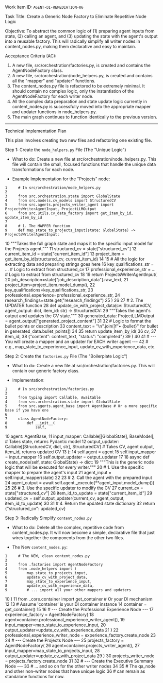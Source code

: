   Work Item ID: `AGENT-DI-REMEDIATION-06`

  Task Title: Create a Generic Node Factory to Eliminate Repetitive Node Logic

  Objective: To abstract the common logic of (1) preparing agent inputs from state, (2) calling an agent, and (3) updating the state with the agent's
  output into a reusable factory. This will radically simplify all writer nodes in content_nodes.py, making them declarative and easy to maintain.

  Acceptance Criteria (AC):
   1. A new file, src/orchestration/factories.py, is created and contains the AgentNodeFactory class.
   2. A new file, src/orchestration/node_helpers.py, is created and contains all the "mapper" and "updater" functions.
   3. The content_nodes.py file is refactored to be extremely minimal. It should contain no complex logic, only the instantiation of the
      AgentNodeFactory for each writer node.
   4. All the complex data preparation and state update logic currently in content_nodes.py is successfully moved into the appropriate mapper and
      updater functions in node_helpers.py.
   5. The main graph continues to function identically to the previous version.

  ---

  Technical Implementation Plan

  This plan involves creating two new files and refactoring one existing file.

  Step 1: Create the `node_helpers.py` File (The "Unique Logic")

   * What to do: Create a new file at src/orchestration/node_helpers.py. This file will contain the small, focused functions that handle the unique
     data transformations for each node.

   * Example Implementation for the "Projects" node:

    1     # In src/orchestration/node_helpers.py
    2
    3     from src.orchestration.state import GlobalState
    4     from src.models.cv_models import StructuredCV
    5     from src.agents.projects_writer_agent import ProjectsWriterAgentInput, ProjectLLMOutput
    6     from src.utils.cv_data_factory import get_item_by_id, update_item_by_id
    7
    8     # 1. The MAPPER function
    9     def map_state_to_projects_input(state: GlobalState) -> ProjectsWriterAgentInput:
   10         """Takes the full graph state and maps it to the specific input model for the Projects agent."""
   11         structured_cv = state["structured_cv"]
   12         current_item_id = state["current_item_id"]
   13         project_item = get_item_by_id(structured_cv, current_item_id)
   14
   15         # All the logic for extracting data and preparing strings goes here
   16         key_qualifications_str = ... # Logic to extract from structured_cv
   17         professional_experience_str = ... # Logic to extract from structured_cv
   18
   19         return ProjectsWriterAgentInput(
   20             job_description=state["job_description_data"].raw_text,
   21             project_item=project_item.model_dump(),
   22             key_qualifications=key_qualifications_str,
   23             professional_experience=professional_experience_str,
   24             research_findings=state.get("research_findings")
   25         )
   26
   27     # 2. The UPDATER function
   28     def update_cv_with_project_data(cv: StructuredCV, agent_output: dict, item_id: str) -> StructuredCV:
   29         """Takes the agent's output and updates the CV state."""
   30         generated_data: ProjectLLMOutput = agent_output["generated_project_content"]
   31
   32         # Logic to format the bullet points or description
   33         content_text = "\n".join([f"• {bullet}" for bullet in generated_data.bullet_points])
   34
   35         return update_item_by_id(
   36             cv,
   37             item_id,
   38             {"content": content_text, "status": "completed"}
   39         )
   40
   41     # --- You will create a mapper and an updater for EACH writer agent ---
   42     # e.g., map_state_to_experience_input, update_cv_with_experience_data, etc.

  Step 2: Create the `factories.py` File (The "Boilerplate Logic")

   * What to do: Create a new file at src/orchestration/factories.py. This will contain our generic factory class.

   * Implementation:

    1     # In src/orchestration/factories.py
    2
    3     from typing import Callable, Awaitable
    4     from src.orchestration.state import GlobalState
    5     from src.agents.agent_base import AgentBase # Or a more specific base if you have one
    6
    7     class AgentNodeFactory:
    8         def __init__(
    9             self,
   10             agent: AgentBase,
   11             input_mapper: Callable[[GlobalState], BaseModel], # Takes state, returns Pydantic model
   12             output_updater: Callable[[StructuredCV, dict, str], StructuredCV] # Takes CV, agent output, item_id, returns updated CV
   13         ):
   14             self.agent = agent
   15             self.input_mapper = input_mapper
   16             self.output_updater = output_updater
   17
   18         async def create_node(self, state: GlobalState) -> dict:
   19             """This is the generic node logic that will be executed for every writer."""
   20             # 1. Use the specific mapper to prepare the agent's input
   21             agent_input = self.input_mapper(state)
   22
   23             # 2. Call the agent with the prepared input
   24             agent_output = await self.agent._execute(**agent_input.model_dump())
   25
   26             # 3. Use the specific updater to modify the CV
   27             current_cv = state["structured_cv"]
   28             item_id_to_update = state["current_item_id"]
   29             updated_cv = self.output_updater(current_cv, agent_output, item_id_to_update)
   30
   31             # 4. Return the updated state dictionary
   32             return {"structured_cv": updated_cv}

  Step 3: Radically Simplify `content_nodes.py`

   * What to do: Delete all the complex, repetitive code from content_nodes.py. It will now become a simple, declarative file that just wires together
     the components from the other two files.

   * The New `content_nodes.py`:

    1     # The NEW, clean content_nodes.py
    2
    3     from .factories import AgentNodeFactory
    4     from .node_helpers import (
    5         map_state_to_projects_input,
    6         update_cv_with_project_data,
    7         map_state_to_experience_input,
    8         update_cv_with_experience_data,
    9         # ... import all your other mappers and updaters
   10     )
   11     from ..core.container import get_container # Or your DI mechanism
   12
   13     # Assume 'container' is your DI container instance
   14     container = get_container()
   15
   16     # --- Create the Professional Experience Node ---
   17     experience_factory = AgentNodeFactory(
   18         agent=container.professional_experience_writer_agent(),
   19         input_mapper=map_state_to_experience_input,
   20         output_updater=update_cv_with_experience_data
   21     )
   22     professional_experience_writer_node = experience_factory.create_node
   23
   24     # --- Create the Projects Node ---
   25     projects_factory = AgentNodeFactory(
   26         agent=container.projects_writer_agent(),
   27         input_mapper=map_state_to_projects_input,
   28         output_updater=update_cv_with_project_data
   29     )
   30     projects_writer_node = projects_factory.create_node
   31
   32     # --- Create the Executive Summary Node ---
   33     # ... and so on for the other writer nodes
   34
   35     # The qa_node and other non-writer nodes that have unique logic
   36     # can remain as standalone functions for now.